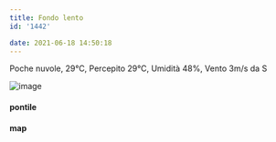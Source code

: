 ```yaml
---
title: Fondo lento
id: '1442'

date: 2021-06-18 14:50:18
---
```


Poche nuvole, 29°C, Percepito 29°C, Umidità 48%, Vento 3m/s da S

![image](/images/2021/08/IMG_4164_hua7f01b838f811f15a309c81a1c7a38b2_471021_700x0_resize_q75_box.jpg)

#### pontile

<!-- ![image](/images/2021/08/20210618-activity-map_hu6699a011eb77be3c0691aef0c8f1c479_88498_700x0_resize_box_3.png) -->

#### map
